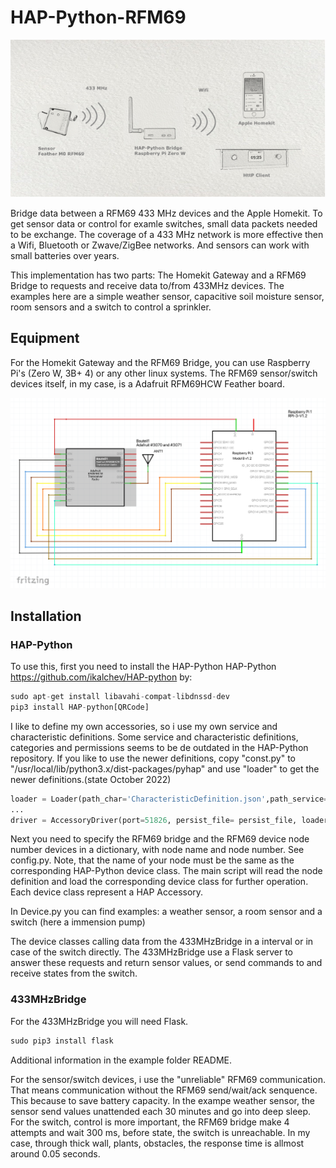 
# HAP-Python-RFM69

![Title](Image1.png "Title")

Bridge data between a RFM69 433 MHz devices and the Apple Homekit. To get sensor data or control for examle switches, small data packets needed to be exchange. The coverage of a 433 MHz network is more effective then a Wifi, Bluetooth or Zwave/ZigBee networks. And sensors can work with small batteries over years.  

This implementation has two parts: The Homekit Gateway and a RFM69 Bridge to requests and receive data to/from 433MHz devices. The examples here are a simple weather sensor, capacitive soil moisture sensor, room sensors and a switch to control a sprinkler.

## Equipment

For the Homekit Gateway and the RFM69 Bridge,  you can use Raspberry Pi's (Zero W, 3B+ 4) or any other linux systems.
The RFM69 sensor/switch devices itself, in my case, is a Adafruit RFM69HCW Feather board.

![Title](fritzing.png "Title")

## Installation

### HAP-Python

To use this, first you need to install the HAP-Python HAP-Python <https://github.com/ikalchev/HAP-python> by:

```python
sudo apt-get install libavahi-compat-libdnssd-dev
pip3 install HAP-python[QRCode]
```

I like to define my own accessories, so i use my own service and characteristic definitions.
Some service and characteristic definitions, categories and permissions seems to be de outdated in the HAP-Python repository. If you like to use the newer definitions, copy "const.py" to "/usr/local/lib/python3.x/dist-packages/pyhap" and use "loader" to get the newer definitions.(state October 2022)

```python
loader = Loader(path_char='CharacteristicDefinition.json',path_service='ServiceDefinition.json')
...
driver = AccessoryDriver(port=51826, persist_file= persist_file, loader=loader)
```

Next you need to specify the RFM69 bridge and the RFM69 device node number devices in a dictionary, with node name and node number. See config.py. Note, that the name of your node must be the same as the corresponding HAP-Python device class.
The main script will read the node definition and load the corresponding device class for further operation. Each device class represent a HAP Accessory.

In Device.py you can find examples: a weather sensor, a room sensor and a switch (here a immension pump)

The device classes calling data from the 433MHzBridge in a interval or in case of the switch directly. The 433MHzBridge use a Flask server to answer these requests and return sensor values, or send commands to and receive states from the switch.


### 433MHzBridge

For the 433MHzBridge you will need Flask.

```python
sudo pip3 install flask

```
Additional information in the example folder README.

For the sensor/switch devices, i use the "unreliable" RFM69 communication. That means communication without the RFM69 send/wait/ack senquence. This because to save battery capacity. In the exampe weather sensor, the sensor  send values unattended each 30 minutes and go into deep sleep. For the switch, control is more important,  the RFM69 bridge make 4 attempts and wait 300 ms, before state, the switch is unreachable. In my case, through thick wall, plants, obstacles, the response time is allmost around 0.05 seconds.
